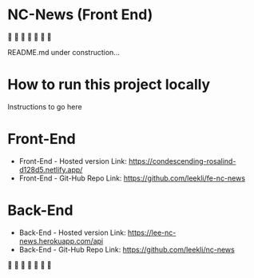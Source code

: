 # NC-News (Front End)

🚧 🚧 🚧 🚧 🚧 🚧 🚧

README.md under construction...

# How to run this project locally

Instructions to go here

# Front-End

- Front-End - Hosted version Link: https://condescending-rosalind-d128d5.netlify.app/
- Front-End - Git-Hub Repo Link: https://github.com/leekli/fe-nc-news

# Back-End

- Back-End - Hosted version Link: https://lee-nc-news.herokuapp.com/api
- Back-End - Git-Hub Repo Link: https://github.com/leekli/nc-news

🚧 🚧 🚧 🚧 🚧 🚧 🚧
